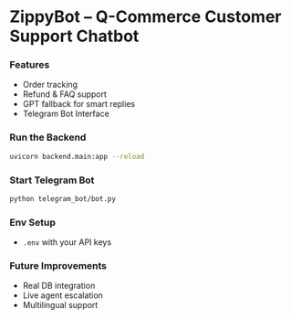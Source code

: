 
# ZippyBot – Q-Commerce Customer Support Chatbot

### Features
- Order tracking
- Refund & FAQ support
- GPT fallback for smart replies
- Telegram Bot Interface

### Run the Backend
```bash
uvicorn backend.main:app --reload
```

### Start Telegram Bot
```bash
python telegram_bot/bot.py
```

### Env Setup
- `.env` with your API keys

### Future Improvements
- Real DB integration
- Live agent escalation
- Multilingual support
